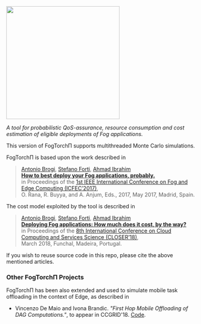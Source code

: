 <img src="https://github.com/di-unipi-socc/FogTorchPI/blob/master/img/logoftpi.PNG" width="300">

_A tool for probabilistic QoS-assurance, resource consumption and cost estimation of eligible deployments of Fog applications._

This version of FogTorchΠ supports multithreaded Monte Carlo simulations.

FogTorchΠ is based upon the work described in

> [Antonio Brogi](http://pages.di.unipi.it/brogi), [Stefano Forti](http://pages.di.unipi.it/forti), [Ahmad Ibrahim](http://pages.di.unipi.it/ibrahim) <br>
> **[How to best deploy your Fog applications, probably.](http://pages.di.unipi.it/forti/pdf/icfec17.pdf)** <br>
> in Proceedings of the [1st IEEE International Conference on Fog and Edge Computing (ICFEC’2017)](http://fec-conf.gforge.inria.fr/index.html), <br>
> O. Rana, R. Buyya, and A. Anjum, Eds., 2017, May 2017, Madrid, Spain.

The cost model exploited by the tool is described in

> [Antonio Brogi](http://pages.di.unipi.it/brogi), [Stefano Forti](http://pages.di.unipi.it/forti), [Ahmad Ibrahim](http://pages.di.unipi.it/ibrahim) <br>
> **[Deploying Fog applications: How much does it cost, by the way?](http://pages.di.unipi.it/forti/pdf/closer18.pdf)** <br>
> in Proceedings of the [8th International Conference on Cloud Computing and Services Science (CLOSER’18)](http://closer.scitevents.org/), <br>
> March 2018, Funchal, Madeira, Portugal.


If you wish to reuse source code in this repo, please cite the above mentioned articles.

### Other FogTorchΠ Projects

FogTorchΠ has been also extended and used to simulate mobile task offloading in the context of Edge, as described in

- Vincenzo De Maio and Ivona Brandic. _"First Hop Mobile Offloading of DAG Computations."_, to appear in CCGRID'18. [Code](https://bitbucket.org/vindem/fogtorchpi-extended).




